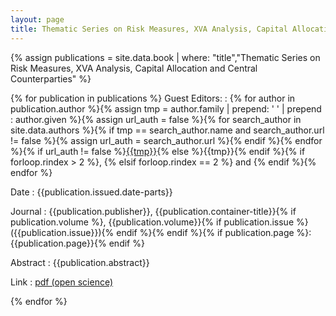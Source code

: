 ```yaml
---
layout: page
title: Thematic Series on Risk Measures, XVA Analysis, Capital Allocation and Central Counterparties
---
```

{% assign publications = site.data.book | where: "title","Thematic Series on Risk Measures, XVA Analysis, Capital Allocation and Central Counterparties" %}

{% for publication in publications %}
Guest Editors:
:   {% for author in publication.author %}{% assign tmp = author.family | prepend: ' ' | prepend : author.given  %}{% assign url_auth = false %}{% for search_author in site.data.authors %}{% if tmp == search_author.name and search_author.url != false %}{% assign url_auth = search_author.url %}{% endif %}{% endfor %}{% if url_auth != false %}<a href="{{url_auth}}">{{tmp}}</a>{% else %}{{tmp}}{% endif %}{% if forloop.rindex > 2 %}, {% elsif forloop.rindex == 2 %} and {% endif %}{% endfor %}

Date
:   {{publication.issued.date-parts}}

Journal
:   {{publication.publisher}}, {{publication.container-title}}{% if publication.volume %}, {{publication.volume}}{% if publication.issue %}({{publication.issue}}){% endif %}{% endif %}{% if publication.page %}:{{publication.page}}{% endif %}


Abstract
:   {{publication.abstract}}


Link
:   <a href="{{publication.URL_Open}}" target="_blank"> pdf (open science)</a>

{% endfor %}

